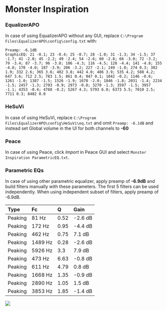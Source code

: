 # Monster Inspiration

### EqualizerAPO
In case of using EqualizerAPO without any GUI, replace `C:\Program Files\EqualizerAPO\config\config.txt`
with:
```
Preamp: -6.1dB
GraphicEQ: 21 -0.1; 23 -0.4; 25 -0.7; 28 -1.0; 31 -1.3; 34 -1.5; 37 -1.7; 41 -2.0; 45 -2.2; 49 -2.4; 54 -2.6; 60 -2.8; 66 -3.0; 72 -3.2; 79 -3.4; 87 -3.7; 96 -3.8; 106 -4.3; 116 -4.5; 128 -4.4; 141 -4.8; 155 -4.8; 170 -4.0; 187 -3.9; 206 -3.2; 227 -2.1; 249 -1.0; 274 0.3; 302 1.9; 332 2.6; 365 3.6; 402 3.8; 442 4.0; 486 3.9; 535 4.2; 588 4.2; 647 3.6; 712 2.5; 783 1.5; 861 0.4; 947 0.1; 1042 -0.2; 1146 -0.6; 1261 -1.0; 1387 -1.5; 1526 -1.9; 1678 -2.0; 1846 -1.8; 2031 -1.4; 2234 -1.5; 2457 -1.3; 2703 -0.9; 2973 -0.8; 3270 -1.3; 3597 -1.5; 3957 -1.1; 4353 -0.4; 4788 -0.2; 5267 4.3; 5793 6.0; 6373 5.5; 7010 2.5; 7711 0.3; 8482 0.0
```

### HeSuVi
In case of using HeSuVi, replace `C:\Program Files\EqualizerAPO\config\HeSuVi\eq.txt` and omit `Preamp:
-6.1dB` and instead set Global volume in the UI for both channels to **-60**

### Peace
In case of using Peace, click *Import* in Peace GUI and select `Monster Inspiration ParametricEQ.txt`.

### Parametric EQs
In case of using other parametric equalizer, apply preamp of **-6.9dB** and build filters manually
with these parameters. The first 5 filters can be used independently.
When using independent subset of filters, apply preamp of -6.9dB.

| Type    | Fc      |    Q | Gain    |
|:--------|:--------|:-----|:--------|
| Peaking | 81 Hz   | 0.52 | -2.6 dB |
| Peaking | 172 Hz  | 0.95 | -4.4 dB |
| Peaking | 462 Hz  | 0.75 | 7.1 dB  |
| Peaking | 1489 Hz | 0.28 | -2.6 dB |
| Peaking | 5926 Hz | 3.3  | 7.9 dB  |
| Peaking | 473 Hz  | 6.63 | -0.8 dB |
| Peaking | 611 Hz  | 4.79 | 0.8 dB  |
| Peaking | 1668 Hz | 1.35 | -0.9 dB |
| Peaking | 2890 Hz | 1.05 | 1.5 dB  |
| Peaking | 3853 Hz | 1.85 | -1.4 dB |

![](https://raw.githubusercontent.com/jaakkopasanen/AutoEq/master/results/innerfidelity/sbaf-serious/Monster%20Inspiration/Monster%20Inspiration.png)